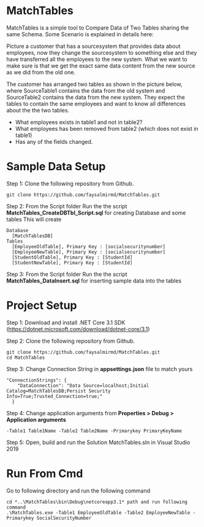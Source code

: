 # MatchTables
MatchTables is a simple tool to Compare Data of Two Tables sharing the same Schema. Some Scenario is explained in details here:
 
Picture a customer that has a sourcesystem that provides data about employees, now they change the sourcesystem to something else and they have transferred all the employees to the new system.
What we want to make sure is that we get the exact same data content from the new source as we did from the old one.

The customer has arranged two tables as shown in the picture below, where SourceTable1 contains the data from the old system and SourceTable2 contains the data from the new system. They expect the tables to contain the same employees and want to know all differences about the the two tables.

* What employees exists in table1 and not in table2?
* What employees has been removed from table2 (which does not exist in table1)
* Has any of the fields changed.

# Sample Data Setup
Step 1: Clone the following repository from Github.
```
git clone https://github.com/faysalmirmd/MatchTables.git
```
Step 2: From the Script folder Run the the script **MatchTables_CreateDBTbl_Script.sql** for creating Database and some tables
This will create 
```
Database 
  [MatchTablesDB] 
Tables 
  [EmployeeOldTable], Primary Key : [socialsecuritynumber]
  [EmployeeNewTable], Primary Key : [socialsecuritynumber]
  [StudentOldTable], Primary Key : [StudentId]
  [StudentNewTable], Primary Key : [StudentId]
```
Step 3: From the Script folder Run the the script **MatchTables_DataInsert.sql** for inserting sample data into the tables

# Project Setup
Step 1: Download and install .NET Core 3.1 SDK (https://dotnet.microsoft.com/download/dotnet-core/3.1)

Step 2: Clone the following repository from Github.
```
git clone https://github.com/faysalmirmd/MatchTables.git
cd MatchTables
```
Step 3: Change Connection String in **appsettings.json** file to match yours
```
"ConnectionStrings": {
    "DataConnection": "Data Source=localhost;Initial Catalog=MatchTablesDB;Persist Security Info=True;Trusted_Connection=true;"
  }
```
Step 4: Change application arguments from **Properties > Debug > Application arguments**
```
-Table1 Table1Name -Table2 Table2Name -Primarykey PrimaryKeyName
```
Step 5:
Open, build and run the Solution MatchTables.sln in Visual Studio 2019

# Run From Cmd
Go to following directory and run the following command
```
cd *..\MatchTables\bin\Debug\netcoreapp3.1* path and run following command
.\MatchTables.exe -Table1 EmployeeOldTable -Table2 EmployeeNewTable -Primarykey SocialSecurityNumber
```
